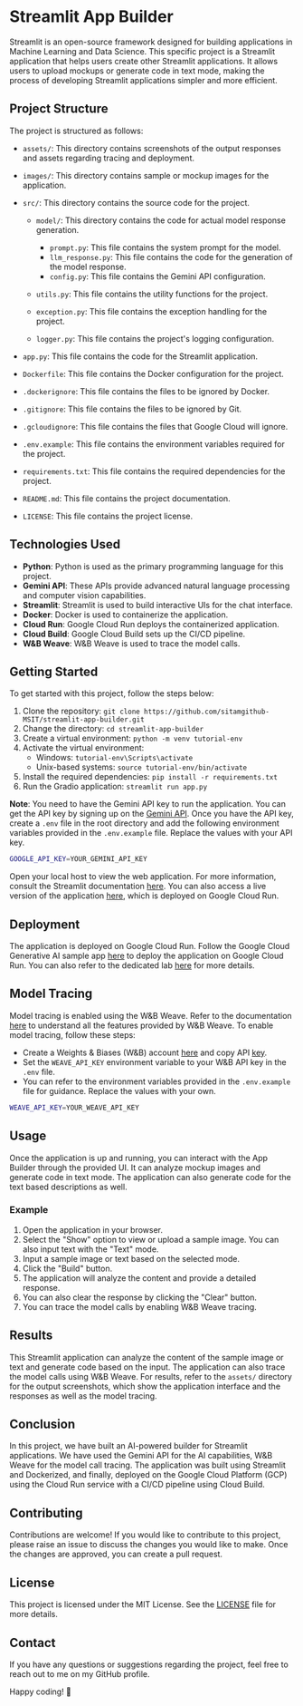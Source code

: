 # Streamlit App Builder

Streamlit is an open-source framework designed for building applications in Machine Learning and Data Science. This specific project is a Streamlit application that helps users create other Streamlit applications. It allows users to upload mockups or generate code in text mode, making the process of developing Streamlit applications simpler and more efficient.

## Project Structure

The project is structured as follows:

- `assets/`: This directory contains screenshots of the output responses and assets regarding tracing and deployment.

- `images/`: This directory contains sample or mockup images for the application.

- `src/`: This directory contains the source code for the project.

  - `model/`: This directory contains the code for actual model response generation.

    - `prompt.py`: This file contains the system prompt for the model.
    - `llm_response.py`: This file contains the code for the generation of the model response.
    - `config.py`: This file contains the Gemini API configuration.

  - `utils.py`: This file contains the utility functions for the project.
  - `exception.py`: This file contains the exception handling for the project.
  - `logger.py`: This file contains the project's logging configuration.

- `app.py`: This file contains the code for the Streamlit application.
- `Dockerfile`: This file contains the Docker configuration for the project.
- `.dockerignore`: This file contains the files to be ignored by Docker.
- `.gitignore`: This file contains the files to be ignored by Git.
- `.gcloudignore`: This file contains the files that Google Cloud will ignore.
- `.env.example`: This file contains the environment variables required for the project.
- `requirements.txt`: This file contains the required dependencies for the project.
- `README.md`: This file contains the project documentation.
- `LICENSE`: This file contains the project license.

## Technologies Used

- **Python**: Python is used as the primary programming language for this project.
- **Gemini API**: These APIs provide advanced natural language processing and computer vision capabilities.
- **Streamlit**: Streamlit is used to build interactive UIs for the chat interface.
- **Docker**: Docker is used to containerize the application.
- **Cloud Run**: Google Cloud Run deploys the containerized application.
- **Cloud Build**: Google Cloud Build sets up the CI/CD pipeline.
- **W&B Weave**: W&B Weave is used to trace the model calls.

## Getting Started

To get started with this project, follow the steps below:

1. Clone the repository: `git clone https://github.com/sitamgithub-MSIT/streamlit-app-builder.git`
2. Change the directory: `cd streamlit-app-builder`
3. Create a virtual environment: `python -m venv tutorial-env`
4. Activate the virtual environment:
   - Windows: `tutorial-env\Scripts\activate`
   - Unix-based systems: `source tutorial-env/bin/activate`
5. Install the required dependencies: `pip install -r requirements.txt`
6. Run the Gradio application: `streamlit run app.py`

**Note**: You need to have the Gemini API key to run the application. You can get the API key by signing up on the [Gemini API](https://aistudio.google.com/). Once you have the API key, create a `.env` file in the root directory and add the following environment variables provided in the `.env.example` file. Replace the values with your API key.

```bash
GOOGLE_API_KEY=YOUR_GEMINI_API_KEY
```

Open your local host to view the web application. For more information, consult the Streamlit documentation [here](https://docs.streamlit.io/). You can also access a live version of the application [here](/), which is deployed on Google Cloud Run.

## Deployment

The application is deployed on Google Cloud Run. Follow the Google Cloud Generative AI sample app [here](https://github.com/GoogleCloudPlatform/generative-ai/tree/main/gemini/sample-apps/gemini-streamlit-cloudrun) to deploy the application on Google Cloud Run. You can also refer to the dedicated lab [here](https://www.cloudskillsboost.google/focuses/85991?parent=catalog) for more details.

## Model Tracing

Model tracing is enabled using the W&B Weave. Refer to the documentation [here](https://weave-docs.wandb.ai/) to understand all the features provided by W&B Weave. To enable model tracing, follow these steps:

- Create a Weights & Biases (W&B) account [here](https://wandb.ai/site) and copy API [key](https://wandb.ai/authorize).
- Set the `WEAVE_API_KEY` environment variable to your W&B API key in the `.env` file.
- You can refer to the environment variables provided in the `.env.example` file for guidance. Replace the values with your own.

```bash
WEAVE_API_KEY=YOUR_WEAVE_API_KEY
```

## Usage

Once the application is up and running, you can interact with the App Builder through the provided UI. It can analyze mockup images and generate code in text mode. The application can also generate code for the text based descriptions as well.

### Example

1. Open the application in your browser.
2. Select the "Show" option to view or upload a sample image. You can also input text with the "Text" mode.
3. Input a sample image or text based on the selected mode.
4. Click the "Build" button.
5. The application will analyze the content and provide a detailed response.
6. You can also clear the response by clicking the "Clear" button.
7. You can trace the model calls by enabling W&B Weave tracing.

## Results

This Streamlit application can analyze the content of the sample image or text and generate code based on the input. The application can also trace the model calls using W&B Weave. For results, refer to the `assets/` directory for the output screenshots, which show the application interface and the responses as well as the model tracing.

## Conclusion

In this project, we have built an AI-powered builder for Streamlit applications. We have used the Gemini API for the AI capabilities, W&B Weave for the model call tracing. The application was built using Streamlit and Dockerized, and finally, deployed on the Google Cloud Platform (GCP) using the Cloud Run service with a CI/CD pipeline using Cloud Build.

## Contributing

Contributions are welcome! If you would like to contribute to this project, please raise an issue to discuss the changes you would like to make. Once the changes are approved, you can create a pull request.

## License

This project is licensed under the MIT License. See the [LICENSE](LICENSE) file for more details.

## Contact

If you have any questions or suggestions regarding the project, feel free to reach out to me on my GitHub profile.

Happy coding! 🚀
